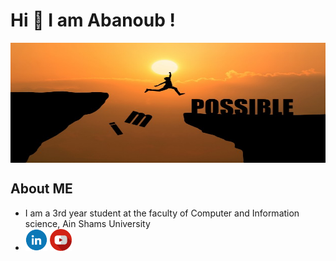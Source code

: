 <h1 >Hi 👋 I am Abanoub !</h1>
<img width="100%" height="192px" align="center" src="https://raw.githubusercontent.com/AbanoubBoules/AbanoubBoules/main/man-jumping-impossible-possible-cliff-sunset-background-business-concept-idea_1323-266.jpg">
<h2>About ME</h2>
<ul>
  <li>I am a 3rd year student at the faculty of Computer and Information science, Ain Shams University</li>
  <li> <img width="35px" height="35px" src="https://raw.githubusercontent.com/AbanoubBoules/AbanoubBoules/main/icon_linkedin.png" > <img width="35px" height="35px" src="https://raw.githubusercontent.com/AbanoubBoules/AbanoubBoules/main/youtube.png" > </li>
</ul>

